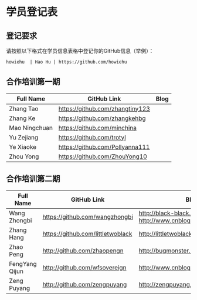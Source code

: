 # 学员登记表

## 登记要求

请按照以下格式在学员信息表格中登记你的GitHub信息（举例）：

```markdown
howiehu  | Hao Hu | https://github.com/howiehu
```

## 合作培训第一期

Full Name | GitHub Link | Blog 
--------- | ----------- | -----------    
Zhang Tao | https://github.com/zhangtiny123  |      
Zhang Ke | https://github.com/zhangkehbg  |     
Mao Ningchuan | https://github.com/minchina  | 
Yu Zejiang | https://github.com/trotyl  |    
Ye Xiaoke | https://github.com/Pollyanna111  |  
Zhou Yong | https://github.com/ZhouYong10 |

## 合作培训第二期

Full Name | GitHub Link | Blog 
--------- | ----------- | -----------    
Wang Zhongbi | https://github.com/wangzhongbi  |   http://black-black.iteye.com/    http://www.cnblogs.com/balabala/
Zhang Hang | https://github.com/littletwoblack  | http://littletwoblack.iteye.com/     
Zhao Peng | http://github.com/zhaopengn  | http://bugmonster.iteye.com/  
FengYang Qijun | http://github.com/wfsovereign  | http://www.cnblogs.com/wfsovereign/    
Zeng Puyang | http://github.com/zengpuyang   | http://zengpuyang.iteye.com/      

